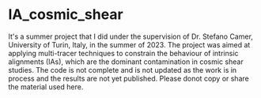 # IA_cosmic_shear
It's a summer project that I did under the supervision of Dr. Stefano Camer, University of Turin, Italy, in the summer of 2023. The project was aimed at applying multi-tracer techniques to constrain the behaviour of intrinsic alignments (IAs), which are the dominant contamination in cosmic shear studies.
The code is not complete and is not updated as the work is in process and the results are not yet published. Please donot copy or share the material used here.
